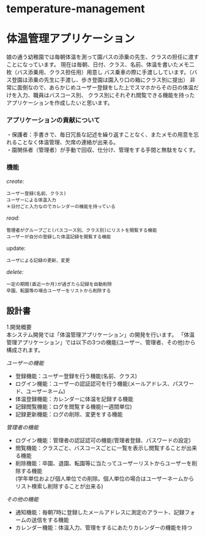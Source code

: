 # temperature-management
# 体温管理アプリケーション

娘の通う幼稚園では毎朝体温を測って園バスの添乗の先生、クラスの担任に渡すことになっています。
現在は毎朝、日付、クラス、名前、体温を書いたメモ二枚（バス添乗用、クラス担任用）用意し
バス乗車の際に手渡ししています。（バス登園は添乗の先生に手渡し、歩き登園は園入り口の箱にクラス別に提出）
非常に面倒なので、あらかじめユーザー登録をした上でスマホからその日の体温だけを入力、職員はバスコース別、
クラス別にそれぞれ閲覧できる機能を持ったアプリケーションを作成したいと思います。

### アプリケーションの貢献について
・保護者：手書きで、毎日冗長な記述を繰り返すことなく、またメモの用意を忘れることなく体温管理、欠席の連絡が出来る。  
・園関係者（管理者）が手動で回収、仕分け、管理をする手間と無駄をなくす。

### 機能 
*create:*  
```
ユーザー登録(名前、クラス)  
ユーザーによる体温入力
＊日付ごと入力なのでカレンダーの機能を持っている
```
*read:*
```
管理者がグループごと(バスコース別、クラス別)にリストを閲覧する機能    
ユーザーが自分の登録した体温記録を閲覧する機能  
```
update: 
```　　
ユーザによる記録の更新、変更　　
```
*delete:*  
```
一定の期間(直近一か月)が過ぎたら記録を自動削除
卒園、転園等の場合ユーザーをリストから削除する
```
## 設計書  

1.開発概要  
本システム開発では「体温管理アプリケーション」の開発を行います。
「体温管理アプリケーション」では以下の3つの機能(ユーザー、管理者、その他)から構成されます。

*ユーザーの機能*
- 登録機能：ユーザー登録を行う機能(名前、クラス)
- ログイン機能：ユーザーの認証認可を行う機能(メールアドレス、パスワード、ユーザーネーム)
- 体温登録機能：カレンダーに体温を記録する機能
- 記録閲覧機能：ログを閲覧する機能(一週間単位)
- 記録更新機能：ログの削除、変更をする機能

*管理者の機能*  
- ログイン機能：管理者の認証認可の機能(管理者登録、パスワードの設定)
- 閲覧機能：クラスごと、バスコースごとに一覧を表示し閲覧することが出来る機能  
- 削除機能：卒園、退園、転園等に当たってユーザーリストからユーザーを削除する機能  
  (学年単位および個人単位での削除。個人単位の場合はユーザーネームからリスト検索し削除することが出来る)  

*その他の機能*  
- 通知機能：毎朝7時に登録したメールアドレスに測定のアラート、記録フォームの送信をする機能  
- カレンダー機能：体温入力、管理をするにあたりカレンダーの機能を持つ








